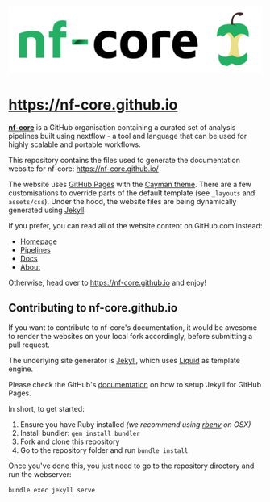 # ![nf-core](assets/logo/nf-core-logo.png)
# https://nf-core.github.io

[**nf-core**](https://github.com/nf-core) is a GitHub organisation containing a curated set of analysis pipelines built using nextflow - a tool and language that can be used for highly scalable and portable workflows.

This repository contains the files used to generate the documentation website for nf-core: https://nf-core.github.io/

The website uses [GitHub Pages](https://pages.github.com/) with the [Cayman theme](https://github.com/pages-themes/cayman). There are a few customisations to override parts of the default template (see `_layouts` and `assets/css`).
Under the hood, the website files are being dynamically generated using [Jekyll](https://jekyllrb.com/).

If you prefer, you can read all of the website content on GitHub.com instead:

* [Homepage](index.md)
* [Pipelines](pipelines.md)
* [Docs](docs.md)
* [About](about.md)

Otherwise, head over to https://nf-core.github.io and enjoy!

## Contributing to nf-core.github.io

If you want to contribute to nf-core's documentation, it would be awesome to render the websites on your local fork accordingly, before submitting a pull request.

The underlying site generator is [Jekyll](https://jekyllrb.com/), which uses [Liquid](http://shopify.github.io/liquid/) as template engine.

Please check the GitHub's [documentation](https://help.github.com/articles/setting-up-your-github-pages-site-locally-with-jekyll/) on how to setup Jekyll for GitHub Pages.

In short, to get started:

1. Ensure you have Ruby installed _(we recommend using [rbenv](https://github.com/rbenv/rbenv) on OSX)_
2. Install bundler: `gem install bundler`
3. Fork and clone this repository
4. Go to the repository folder and run `bundle install`

Once you've done this, you just need to go to the repository directory and run the webserver:
```
bundle exec jekyll serve
```
